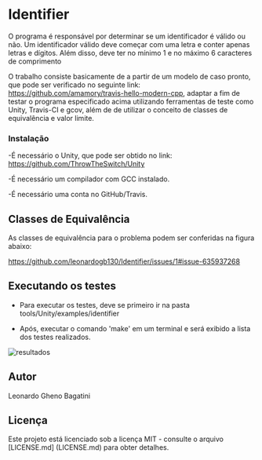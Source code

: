# Identifier

O programa é responsável por determinar se um identificador é válido ou não. Um identificador válido deve começar com uma letra e conter apenas letras e dígitos. Além disso, deve ter no mínimo 1 e no máximo 6 caracteres de comprimento

O trabalho consiste basicamente de a partir de um modelo de caso pronto, que pode ser verificado no seguinte link: https://github.com/amamory/travis-hello-modern-cpp, adaptar a fim de testar o programa especificado acima utilizando ferramentas de teste como Unity, Travis-CI e gcov, além de de utilizar o conceito de classes de equivalência e valor limite.


### Instalação

-É necessário  o Unity, que pode ser obtido no link: https://github.com/ThrowTheSwitch/Unity

-É necessário um compilador com GCC instalado.

-É necessário uma conta no GitHub/Travis.

## Classes de Equivalência

As classes de equivalência para o problema podem ser conferidas na figura abaixo:

https://github.com/leonardogb130/Identifier/issues/1#issue-635937268


## Executando os testes

 - Para  executar os testes, deve se primeiro ir na  pasta tools/Unity/examples/identifier
 
 - Após, executar o comando 'make' em um terminal e será exibido a lista dos testes realizados. 
 
 ![resultados](https://user-images.githubusercontent.com/42787996/84230619-c729bc80-aac2-11ea-8458-20dc271c13c8.PNG)










## Autor

Leonardo Gheno Bagatini

## Licença

Este projeto está licenciado sob a licença MIT - consulte o arquivo [LICENSE.md] (LICENSE.md) para obter detalhes.

